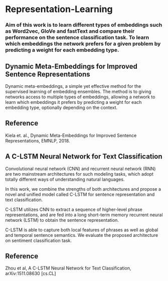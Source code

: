 # Representation-Learning

### Aim of this work is to learn different types of embeddings such as Word2vec, GloVe and fastText and compare their performance on the sentence classification task.  To learn which embeddings the network prefers for a given problem by predicting a weight for each embedding type.

## **Dynamic Meta-Embeddings for Improved Sentence Representations**

Dynamic meta-embeddings, a simple yet effective method for the supervised learning of embedding ensembles. The method is to giving networks access to multiple types of embeddings, allowing a network to learn which embeddings it prefers by predicting a weight for each embedding type, optionally depending on the context.

## Reference

Kiela et. al., Dynamic Meta-Embeddings for Improved Sentence Representations, EMNLP, 2018.

## **A C-LSTM Neural Network for Text Classification**

Convolutional neural network (CNN)
and recurrent neural network (RNN) are two
mainstream architectures for such modeling
tasks, which adopt totally different ways of
understanding natural languages. 

In this work,
we combine the strengths of both architectures
and propose a novel and unified model called
C-LSTM for sentence representation and text
classification. 

C-LSTM utilizes CNN to extract a sequence of higher-level phrase representations, and are fed into a long short-term
memory recurrent neural network (LSTM) to
obtain the sentence representation. 

C-LSTM
is able to capture both local features of phrases
as well as global and temporal sentence semantics. We evaluate the proposed architecture on sentiment classification task.

## Reference

Zhou et al, A C-LSTM Neural Network for Text Classification, arXiv:1511.08630 [cs.CL]
